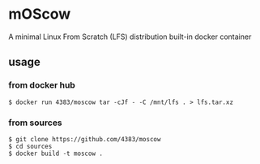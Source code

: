 # mOScow

A minimal Linux From Scratch (LFS) distribution built-in docker container

## usage

### from docker hub
```shell
$ docker run 4383/moscow tar -cJf - -C /mnt/lfs . > lfs.tar.xz
```
### from sources
```shell
$ git clone https://github.com/4383/moscow
$ cd sources
$ docker build -t moscow .
```

